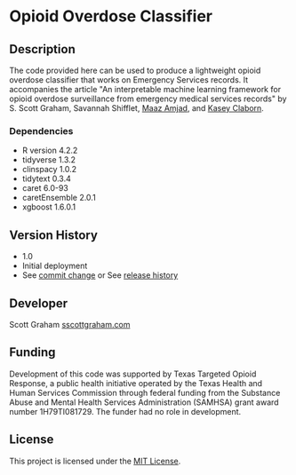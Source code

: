 # Opioid Overdose Classifier

## Description
The code provided here can be used to produce a lightweight opioid overdose classifier that works on Emergency Services records. It accompanies the article "An interpretable machine learning framework for opioid overdose surveillance from emergency medical services records" by S. Scott Graham, Savannah Shifflet, [Maaz Amjad](https://socialwork.utexas.edu/directory/maaz-amjad/), and [Kasey Claborn](https://socialwork.utexas.edu/directory/kasey-claborn/).     

### Dependencies
* R version 4.2.2
* tidyverse 1.3.2
* clinspacy 1.0.2
* tidytext 0.3.4
* caret 6.0-93 
* caretEnsemble 2.0.1 
* xgboost 1.6.0.1     


## Version History
* 1.0
* Initial deployment 
* See [commit change]() or See [release history]()

## Developer
Scott Graham [sscottgraham.com](https://sscottgraham.com)

## Funding
Development of this code was supported by Texas Targeted Opioid Response, a public health initiative operated by the Texas Health and Human Services Commission through federal funding from the Substance Abuse and Mental Health Services Administration (SAMHSA) grant award number 1H79TI081729. The funder had no role in development. 

## License
This project is licensed under the [MIT License](https://opensource.org/license/mit/).


